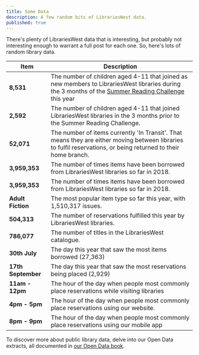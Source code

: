 ```yaml
---
title: Some Data
description: A few random bits of LibrariesWest data.
published: true
---
```


There's plenty of LibrariesWest data that is interesting, but probably not interesting enough to warrant a full post for each one. So, here's lots of random library data.

| Item  | Description |
| ----- | ----------- |
| **8,531** | The number of children aged 4-11 that joined as new members to LibrariesWest libraries during the 3 months of the [Summer Reading Challenge](https://readingagency.org.uk/children/quick-guides/summer-reading-challenge/) this year |
| **2,592** | The number of children aged 4-11 that joined LibrariesWest libraries in the 3 months prior to the Summer Reading Challenge. |
| **52,071** | The number of items currently 'In Transit'. That means they are either moving between libraries to fulfil reservations, or being returned to their home branch. |
| **3,959,353** | The number of times items have been borrowed from LibrariesWest libraries so far in 2018. |
| **3,959,353** | The number of times items have been borrowed from LibrariesWest libraries so far in 2018. |
| **Adult Fiction** | The most popular item type so far this year, with 1,510,317 issues. |
| **504,313** | The number of reservations fulfilled this year by LibrariesWest libraries. |
| **786,077** | The number of titles in the LibrariesWest catalogue. |
| **30th July** | The day this year that saw the most items borrowed (27,363) |
| **17th September** | The day this year that saw the most reservations being placed (2,929) |
| **11am - 12pm** | The hour of the day when people most commonly place reservations while visiting libraries |
| **4pm - 5pm** | The hour of the day when people most commonly place reservations using our website. |
| **8pm - 9pm** | The hour of the day when people most commonly place reservations using our mobile app |

To discover more about public library data, delve into our Open Data extracts, all documented in [our Open Data book](https://librarieswest.gitbook.io/librarieswest-open-data).
